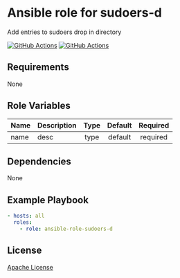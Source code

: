 Ansible role for sudoers-d
==================================

Add entries to sudoers drop in directory

[![GitHub Actions](https://github.com/mongodb-ansible-roles/ansible-role-sudoers-d/workflows/Molecule%20Test/badge.svg)](https://github.com/mongodb-ansible-roles/ansible-role-sudoers-d/actions?query=workflow%3A%22Molecule+Test%22)
[![GitHub Actions](https://github.com/mongodb-ansible-roles/ansible-role-sudoers-d/workflows/Release/badge.svg)](https://github.com/mongodb-ansible-roles/ansible-role-sudoers-d/actions?query=workflow%3A%22Release%22)

Requirements
------------

None

Role Variables
--------------

| Name | Description | Type | Default | Required |
|------|-------------|:----:|:-------:|:--------:|
| name | desc | type | default | required |

Dependencies
------------

None

Example Playbook
----------------

```yaml
- hosts: all
  roles:
    - role: ansible-role-sudoers-d
```

License
-------

[Apache License](LICENSE)
